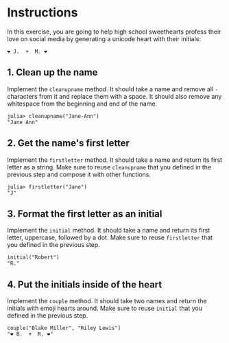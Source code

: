 # Instructions

In this exercise, you are going to help high school sweethearts profess their love on social media by generating a unicode heart with their initials:

```
❤ J.  +  M. ❤
```

## 1. Clean up the name

Implement the `cleanupname` method.
It should take a name and remove all `-` characters from it and replace them with a space.
It should also remove any whitespace from the beginning and end of the name.

```julia-repl
julia> cleanupname("Jane-Ann")
"Jane Ann"
```

## 2. Get the name's first letter

Implement the `firstletter` method.
It should take a name and return its first letter as a string.
Make sure to reuse `cleanupname` that you defined in the previous step and compose it with other functions.

```julia-repl
julia> firstletter("Jane")
"J"
```

## 3. Format the first letter as an initial

Implement the `initial` method.
It should take a name and return its first letter, uppercase, followed by a dot.
Make sure to reuse `firstletter` that you defined in the previous step.

```julia-repl
initial("Robert")
"R."
```

## 4. Put the initials inside of the heart

Implement the `couple` method.
It should take two names and return the initials with emoji hearts around.
Make sure to reuse `initial` that you defined in the previous step.

```julia-repl
couple("Blake Miller", "Riley Lewis")
"❤ B.  +  R. ❤"
```
